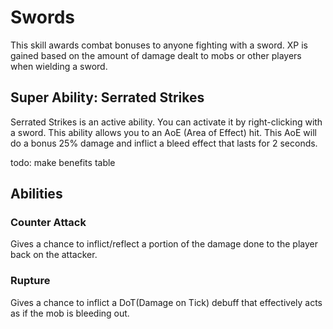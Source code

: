 # Swords

This skill awards combat bonuses to anyone fighting with a sword. XP is gained based on the amount of damage dealt to mobs or other players when wielding a sword.

## Super Ability: Serrated Strikes
Serrated Strikes is an active ability. You can activate it by right-clicking with a sword. This ability allows you to an AoE (Area of Effect) hit. This AoE will do a bonus 25% damage and inflict a bleed effect that lasts for 2 seconds.

todo: make benefits table

## Abilities

### Counter Attack

Gives a chance to inflict/reflect a portion of the damage done to the player back on the attacker.

### Rupture

Gives a chance to inflict a DoT(Damage on Tick) debuff that effectively acts as if the mob is bleeding out.

